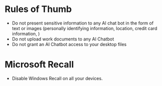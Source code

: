 # Rules of Thumb
- Do not present sensitive information to any AI chat bot in the form of text or images (personally identifying information, location, credit card information, )
- Do not upload work documents to any AI Chatbot
- Do not grant an AI Chatbot access to your desktop files

# Microsoft Recall
- Disable Windows Recall on all your devices.